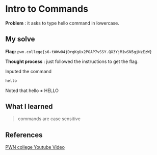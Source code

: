 # Intro to Commands 

**Problem** : it asks to type hello command in lowercase.

## My solve

**Flag:** `pwn.college{s6-tWWw04jDrgKgUx2POAP7vSSY.QX3YjM1wSN5gjNzEzW}`

**Thought process** :  just  followed the instructions to get the flag.

Inputed the command
```bash
hello
```
Noted that hello ≠ HELLO

## What I learned
> commands are case sensitive


## References 
[PWN college Youtube Video](https://youtu.be/g_85EVO3IC0?si=HKJIzjzq6lnJcclg)
